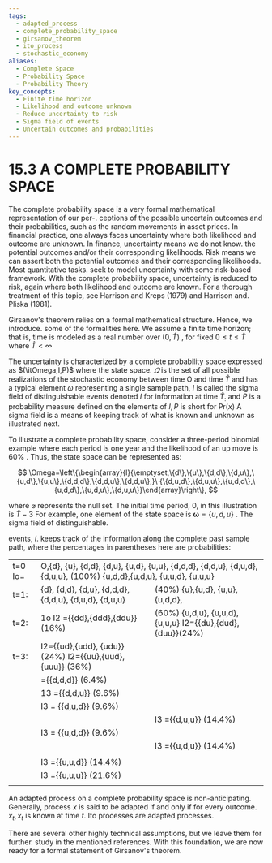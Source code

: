 ```yaml
---
tags:
  - adapted_process
  - complete_probability_space
  - girsanov_theorem
  - ito_process
  - stochastic_economy
aliases:
  - Complete Space
  - Probability Space
  - Probability Theory
key_concepts:
  - Finite time horizon
  - Likelihood and outcome unknown
  - Reduce uncertainty to risk
  - Sigma field of events
  - Uncertain outcomes and probabilities
---
```


# 15.3 A COMPLETE PROBABILITY SPACE

The complete probability space is a very formal mathematical representation of our per-. ceptions of the possible uncertain outcomes and their probabilities, such as the random movements in asset prices. In financial practice, one always faces uncertainty where both likelihood and outcome are unknown. In finance, uncertainty means we do not know. the potential outcomes and/or their corresponding likelihoods. Risk means we can assert both the potential outcomes and their corresponding likelihoods. Most quantitative tasks. seek to model uncertainty with some risk-based framework. With the complete probability space, uncertainty is reduced to risk, again where both likelihood and outcome are known. For a thorough treatment of this topic, see Harrison and Kreps (1979) and Harrison and. Pliska (1981).

Girsanov's theorem relies on a formal mathematical structure. Hence, we introduce. some of the formalities here. We assume a finite time horizon; that is, time is modeled as a real number over $(0,{\widehat{T}})$ , for fixed $0\leq t\leq\widehat{T}$ where $\widehat{T}<\infty$

The uncertainty is characterized by a complete probability space expressed as $(\itOmega,I,P)$ where the state space. $\varOmega$ is the set of all possible realizations of the stochastic economy between time O and time $\hat{T}$ and has a typical element $\omega$ representing a single sample path, $I$ is called the sigma field of distinguishable events denoted $I$ for information at time $\widehat{T}_{:}$ and $P$ is a probability measure defined on the elements of $I,P$ is short for $\mathrm{Pr}(x)$ A sigma field is a means of keeping track of what is known and unknown as illustrated next.

To illustrate a complete probability space, consider a three-period binomial example where each period is one year and the likelihood of an up move is $60\%$ . Thus, the state space can be represented as:

$$
\Omega=\left\{\begin{array}{l}{\emptyset,\{d\},\{u\},\{d,d\},\{d,u\},\{u,d\},\{u,u\},\{d,d,d\},\{d,d,u\},\{d,d,u\},}\ {\{d,u,d\},\{d,u,u\},\{u,d,d\},\{u,d,d\},\{u,d,u\},\{d,u,u\}}\end{array}\right\},
$$

where $\varnothing$ represents the null set. The initial time period, 0, in this illustration is ${\hat{T}}-3$ For example, one element of the state space is $\boldsymbol{\omega}=\{u,d,u\}$ . The sigma field of distinguishable.

events, $I.$ keeps track of the information along the complete past sample path, where the percentages in parentheses here are probabilities:

<html><body><table><tr><td>t=0 Io=</td><td colspan="2">O,{d}, {u}, {d,d}, {d,u}, {u,d}, {u,u}, {d,d,d}, {d,d,u}, {d,u,d}, {d,u,u}, (100%) {u,d,d},{u,d,u}, {u,u,d}, {u,u,u}</td></tr><tr><td>t=1:</td><td>{d}, {d,d}, {d,u}, {d,d,d}, {d,d,u}, {d,u,d}, {d,u,u}</td><td>(40%) {u},{u,d}, {u,u},{u,d,d},</td></tr><tr><td>t=2:</td><td>1o I2 ={{dd},{ddd},{ddu}} (16%)</td><td>(60%) {u,d,u}, {u,u,d},{u,u,u} I2={{du},{dud},{duu}}(24%)</td></tr><tr><td>t=3:</td><td>I2={{ud},{udd}, {udu}} (24%) I2={{uu},{uud},{uuu}} (36%)</td><td></td></tr><tr><td rowspan="6"></td><td>={{d,d,d}} (6.4%)</td><td></td></tr><tr><td>13 ={{d,d,u}} (9.6%)</td><td></td></tr><tr><td>I3 = {{d,u,d}} (9.6%)</td><td></td></tr><tr><td></td><td>I3 ={{d,u,u}} (14.4%)</td></tr><tr><td>I3 = {{u,d,d}} (9.6%)</td><td></td></tr><tr><td></td><td>I3 ={{u,d,u}} (14.4%)</td></tr><tr><td></td><td></td></tr><tr><td></td><td>I3 ={{u,u,d}} (14.4%)</td></tr><tr><td></td><td>I3 ={{u,u,u}} (21.6%)</td></tr><tr><td></td><td></td></tr></table></body></html>

An adapted process on a complete probability space is non-anticipating. Generally, process $x$ is said to be adapted if and only if for every outcome. $x_{t},x_{t}$ is known at time $t.$ Ito processes are adapted processes.

There are several other highly technical assumptions, but we leave them for further. study in the mentioned references. With this foundation, we are now ready for a formal statement of Girsanov's theorem.

